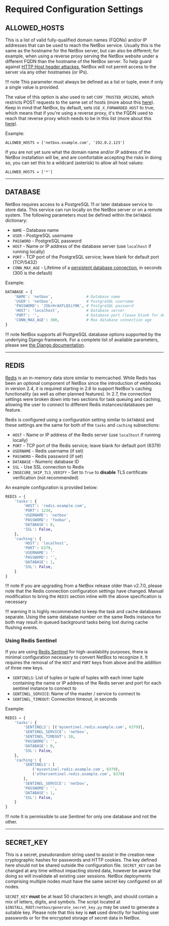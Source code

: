 # Required Configuration Settings

## ALLOWED_HOSTS

This is a list of valid fully-qualified domain names (FQDNs) and/or IP addresses that can be used to reach the NetBox service. Usually this is the same as the hostname for the NetBox server, but can also be different; for example, when using a reverse proxy serving the NetBox website under a different FQDN than the hostname of the NetBox server. To help guard against [HTTP Host header attackes](https://docs.djangoproject.com/en/3.0/topics/security/#host-headers-virtual-hosting), NetBox will not permit access to the server via any other hostnames (or IPs).

!!! note
    This parameter must always be defined as a list or tuple, even if only a single value is provided.

The value of this option is also used to set `CSRF_TRUSTED_ORIGINS`, which restricts POST requests to the same set of hosts (more about this [here](https://docs.djangoproject.com/en/stable/ref/settings/#std:setting-CSRF_TRUSTED_ORIGINS)). Keep in mind that NetBox, by default, sets `USE_X_FORWARDED_HOST` to true, which means that if you're using a reverse proxy, it's the FQDN used to reach that reverse proxy which needs to be in this list (more about this [here](https://docs.djangoproject.com/en/stable/ref/settings/#allowed-hosts)).

Example:

```
ALLOWED_HOSTS = ['netbox.example.com', '192.0.2.123']
```

If you are not yet sure what the domain name and/or IP address of the NetBox installation will be, and are comfortable accepting the risks in doing so, you can set this to a wildcard (asterisk) to allow all host values:

```
ALLOWED_HOSTS = ['*']
```

---

## DATABASE

NetBox requires access to a PostgreSQL 11 or later database service to store data. This service can run locally on the NetBox server or on a remote system. The following parameters must be defined within the `DATABASE` dictionary:

* `NAME` - Database name
* `USER` - PostgreSQL username
* `PASSWORD` - PostgreSQL password
* `HOST` - Name or IP address of the database server (use `localhost` if running locally)
* `PORT` - TCP port of the PostgreSQL service; leave blank for default port (TCP/5432)
* `CONN_MAX_AGE` - Lifetime of a [persistent database connection](https://docs.djangoproject.com/en/stable/ref/databases/#persistent-connections), in seconds (300 is the default)

Example:

```python
DATABASE = {
    'NAME': 'netbox',               # Database name
    'USER': 'netbox',               # PostgreSQL username
    'PASSWORD': 'J5brHrAXFLQSif0K', # PostgreSQL password
    'HOST': 'localhost',            # Database server
    'PORT': '',                     # Database port (leave blank for default)
    'CONN_MAX_AGE': 300,            # Max database connection age
}
```

!!! note
    NetBox supports all PostgreSQL database options supported by the underlying Django framework. For a complete list of available parameters, please see [the Django documentation](https://docs.djangoproject.com/en/stable/ref/settings/#databases).

---

## REDIS

[Redis](https://redis.io/) is an in-memory data store similar to memcached. While Redis has been an optional component of
NetBox since the introduction of webhooks in version 2.4, it is required starting in 2.6 to support NetBox's caching
functionality (as well as other planned features). In 2.7, the connection settings were broken down into two sections for
task queuing and caching, allowing the user to connect to different Redis instances/databases per feature.

Redis is configured using a configuration setting similar to `DATABASE` and these settings are the same for both of the `tasks` and `caching` subsections:

* `HOST` - Name or IP address of the Redis server (use `localhost` if running locally)
* `PORT` - TCP port of the Redis service; leave blank for default port (6379)
* `USERNAME` - Redis username (if set)
* `PASSWORD` - Redis password (if set)
* `DATABASE` - Numeric database ID
* `SSL` - Use SSL connection to Redis
* `INSECURE_SKIP_TLS_VERIFY` - Set to `True` to **disable** TLS certificate verification (not recommended)

An example configuration is provided below:

```python
REDIS = {
    'tasks': {
        'HOST': 'redis.example.com',
        'PORT': 1234,
        'USERNAME': 'netbox'
        'PASSWORD': 'foobar',
        'DATABASE': 0,
        'SSL': False,
    },
    'caching': {
        'HOST': 'localhost',
        'PORT': 6379,
        'USERNAME': ''
        'PASSWORD': '',
        'DATABASE': 1,
        'SSL': False,
    }
}
```

!!! note
    If you are upgrading from a NetBox release older than v2.7.0, please note that the Redis connection configuration
    settings have changed. Manual modification to bring the `REDIS` section inline with the above specification is
    necessary

!!! warning
    It is highly recommended to keep the task and cache databases separate. Using the same database number on the
    same Redis instance for both may result in queued background tasks being lost during cache flushing events.

### Using Redis Sentinel

If you are using [Redis Sentinel](https://redis.io/topics/sentinel) for high-availability purposes, there is minimal 
configuration necessary to convert NetBox to recognize it. It requires the removal of the `HOST` and `PORT` keys from 
above and the addition of three new keys.

* `SENTINELS`: List of tuples or tuple of tuples with each inner tuple containing the name or IP address 
of the Redis server and port for each sentinel instance to connect to
* `SENTINEL_SERVICE`: Name of the master / service to connect to
* `SENTINEL_TIMEOUT`: Connection timeout, in seconds

Example:

```python
REDIS = {
    'tasks': {
        'SENTINELS': [('mysentinel.redis.example.com', 6379)],
        'SENTINEL_SERVICE': 'netbox',
        'SENTINEL_TIMEOUT': 10,
        'PASSWORD': '',
        'DATABASE': 0,
        'SSL': False,
    },
    'caching': {
        'SENTINELS': [
            ('mysentinel.redis.example.com', 6379),
            ('othersentinel.redis.example.com', 6379)
        ],
        'SENTINEL_SERVICE': 'netbox',
        'PASSWORD': '',
        'DATABASE': 1,
        'SSL': False,
    }
}
```

!!! note
    It is permissible to use Sentinel for only one database and not the other.

---

## SECRET_KEY

This is a secret, pseudorandom string used to assist in the creation new cryptographic hashes for passwords and HTTP cookies. The key defined here should not be shared outside the configuration file. `SECRET_KEY` can be changed at any time without impacting stored data, however be aware that doing so will invalidate all existing user sessions. NetBox deployments comprising multiple nodes must have the same secret key configured on all nodes.

`SECRET_KEY` **must** be at least 50 characters in length, and should contain a mix of letters, digits, and symbols. The script located at `$INSTALL_ROOT/netbox/generate_secret_key.py` may be used to generate a suitable key. Please note that this key is **not** used directly for hashing user passwords or for the encrypted storage of secret data in NetBox.
